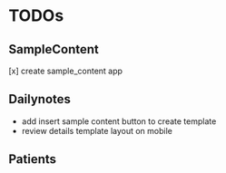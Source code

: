 # TODOs

## SampleContent

[x] create sample_content app

## Dailynotes

- add insert sample content button to create template
- review details template layout on mobile

## Patients
